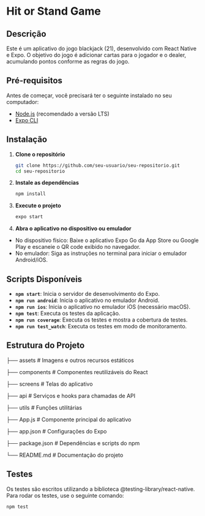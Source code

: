 # Hit or Stand Game

## Descrição

Este é um aplicativo do jogo blackjack (21), desenvolvido com React Native e Expo. O objetivo do jogo é adicionar cartas para o jogador e o dealer, acumulando pontos conforme as regras do jogo.

## Pré-requisitos

Antes de começar, você precisará ter o seguinte instalado no seu computador:

- [Node.js](https://nodejs.org/) (recomendado a versão LTS)
- [Expo CLI](https://docs.expo.dev/get-started/installation/)

## Instalação

1. **Clone o repositório**
   ```sh
   git clone https://github.com/seu-usuario/seu-repositorio.git
   cd seu-repositorio
   ```
2. **Instale as dependências**
   ```sh
   npm install
   ```
3. **Execute o projeto**
   ```sh
   expo start
   ```
4. **Abra o aplicativo no dispositivo ou emulador**

- No dispositivo físico: Baixe o aplicativo Expo Go da App Store ou Google Play e escaneie o QR code exibido no navegador.
- No emulador: Siga as instruções no terminal para iniciar o emulador Android/iOS.

## Scripts Disponíveis

- **`npm start`**: Inicia o servidor de desenvolvimento do Expo.
- **`npm run android`**: Inicia o aplicativo no emulador Android.
- **`npm run ios`**: Inicia o aplicativo no emulador iOS (necessário macOS).
- **`npm test`**: Executa os testes da aplicação.
- **`npm run coverage`**: Executa os testes e mostra a cobertura de testes.
- **`npm run test_watch`**: Executa os testes em modo de monitoramento.

## Estrutura do Projeto

├── assets # Imagens e outros recursos estáticos

├── components # Componentes reutilizáveis do React

├── screens # Telas do aplicativo

├── api # Serviços e hooks para chamadas de API

├── utils # Funções utilitárias

├── App.js # Componente principal do aplicativo

├── app.json # Configurações do Expo

├── package.json # Dependências e scripts do npm

└── README.md # Documentação do projeto

## Testes

Os testes são escritos utilizando a biblioteca @testing-library/react-native.
Para rodar os testes, use o seguinte comando:

```sh
npm test
```
